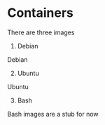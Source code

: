 # Containers

There are three images

1. Debian

Debian

2. Ubuntu

Ubuntu

3. Bash

Bash images are a stub for now
